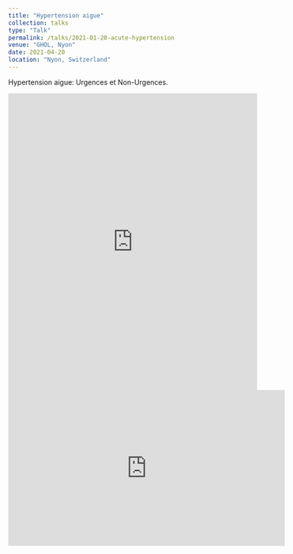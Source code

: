 ```yaml
---
title: "Hypertension aigue"
collection: talks
type: "Talk"
permalink: /talks/2021-01-20-acute-hypertension
venue: "GHOL, Nyon"
date: 2021-04-20
location: "Nyon, Switzerland"
---
```


Hypertension aigue: Urgences et Non-Urgences.

<iframe src='https://view.officeapps.live.com/op/embed.aspx?src=https://www.julianklug.com/files/talks/HTA_aigue.pptx' width='100%' height='600px' frameborder='0'></iframe>

<iframe width="560" height="315" src="https://www.youtube.com/embed/7WQMkbb32Ns" title="YouTube video player" frameborder="0" allow="accelerometer; autoplay; clipboard-write; encrypted-media; gyroscope; picture-in-picture" allowfullscreen></iframe>
